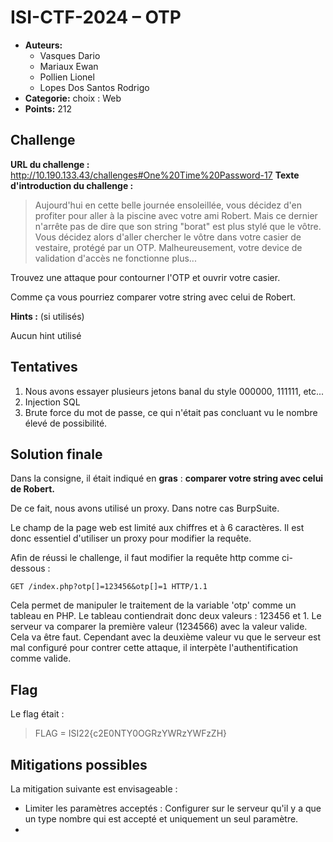 
# ISI-CTF-2024 – OTP

* **Auteurs:** 
	* Vasques Dario
	* Mariaux Ewan
	* Pollien Lionel
	* Lopes Dos Santos Rodrigo
* **Categorie:** choix : Web
* **Points:** 212


## Challenge

**URL du challenge :** http://10.190.133.43/challenges#One%20Time%20Password-17
**Texte d'introduction du challenge :**

> Aujourd'hui en cette belle journée ensoleillée, vous décidez d'en profiter pour aller à la piscine avec votre ami Robert. Mais ce dernier n'arrête pas de dire que son string "borat" est plus stylé que le vôtre. Vous décidez alors d'aller chercher le vôtre dans votre casier de vestaire, protégé par un OTP. Malheureusement, votre device de validation d'accès ne fonctionne plus...

Trouvez une attaque pour contourner l'OTP et ouvrir votre casier.

Comme ça vous pourriez comparer votre string avec celui de Robert.

**Hints :** (si utilisés)

Aucun hint utilisé


## Tentatives

1. Nous avons essayer plusieurs jetons banal du style 000000, 111111, etc...
2. Injection SQL
3. Brute force du mot de passe, ce qui n'était pas concluant vu le nombre élevé de possibilité.

## Solution finale

Dans la consigne, il était indiqué en **gras** :  **comparer votre string avec celui de Robert.**

De ce fait, nous avons utilisé un proxy.
Dans notre cas BurpSuite.

Le champ de la page web est limité aux chiffres et à 6 caractères.
Il est donc essentiel d'utiliser un proxy pour modifier la requête.

Afin de réussi le challenge, il faut modifier la requête http comme ci-dessous :
```http
GET /index.php?otp[]=123456&otp[]=1 HTTP/1.1
```

Cela permet de manipuler le traitement de la variable 'otp' comme un tableau en PHP.
Le tableau contiendrait donc deux valeurs : 123456 et 1.
Le serveur va comparer la première valeur (1234566) avec la valeur valide.
Cela va être faut. Cependant avec la deuxième valeur vu que le serveur est mal configuré pour contrer cette attaque, il interpète l'authentification comme valide.


## Flag

Le flag était : 
> FLAG = ISI22{c2E0NTY0OGRzYWRzYWFzZH}



## Mitigations possibles
La mitigation suivante est envisageable :

- Limiter les paramètres acceptés : Configurer sur le serveur qu'il y a que un type nombre qui est accepté et uniquement un seul paramètre.
- 




